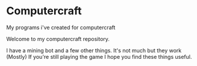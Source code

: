 # Computercraft
My programs i've created for computercraft

Welcome to my computercraft repository.

I have a mining bot and a few other things. It's not much but they work (Mostly) If you're still playing the game I hope you find these things useful.
